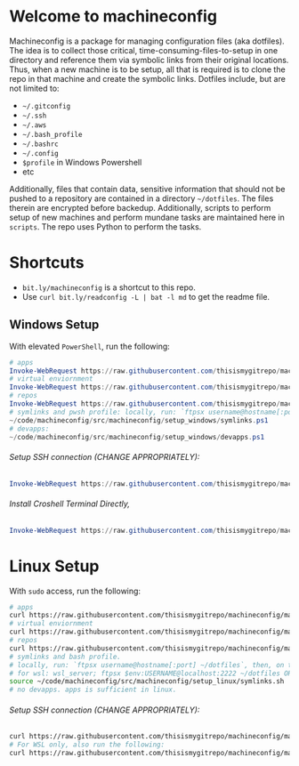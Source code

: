 
# Welcome to machineconfig
Machineconfig is a package for managing configuration files (aka dotfiles). The idea is to collect those critical, time-consuming-files-to-setup in one directory and reference them via symbolic links from their original locations. Thus, when a new machine is to be setup, all that is required is to clone the repo in that machine and create the symbolic links.
Dotfiles include, but are not limited to:
* `~/.gitconfig`
* `~/.ssh`
* `~/.aws`
* `~/.bash_profile`
* `~/.bashrc`
* `~/.config`
* `$profile` in Windows Powershell
* etc

Additionally, files that contain data, sensitive information that should not be pushed to a repository are contained in a directory `~/dotfiles`. The files therein are encrypted before backedup.
Additionally, scripts to perform setup of new machines and perform mundane tasks are maintained here in `scripts`. The repo uses Python to perform the tasks.

# Shortcuts
* `bit.ly/machineconfig` is a shortcut to this repo.
* Use `curl bit.ly/readconfig -L | bat -l md` to get the readme file.


## Windows Setup
With elevated `PowerShell`, run the following:
```powershell
# apps
Invoke-WebRequest https://raw.githubusercontent.com/thisismygitrepo/machineconfig/main/src/machineconfig/setup_windows/apps.ps1 | Invoke-Expression
# virtual enviornment
Invoke-WebRequest https://raw.githubusercontent.com/thisismygitrepo/machineconfig/main/src/machineconfig/setup_windows/ve.ps1 | Invoke-Expression
# repos
Invoke-WebRequest https://raw.githubusercontent.com/thisismygitrepo/machineconfig/main/src/machineconfig/setup_windows/repos.ps1 | Invoke-Expression
# symlinks and pwsh profile: locally, run: `ftpsx username@hostname[:port] ~/dotfiles`, then, on the remote:
~/code/machineconfig/src/machineconfig/setup_windows/symlinks.ps1
# devapps:
~/code/machineconfig/src/machineconfig/setup_windows/devapps.ps1
```

###### Setup SSH connection (CHANGE APPROPRIATELY):
```powershell
Invoke-WebRequest https://raw.githubusercontent.com/thisismygitrepo/machineconfig/main/src/machineconfig/setup_windows/openssh_all.ps1 | Invoke-Expression
```

###### Install Croshell Terminal Directly,
```powershell
Invoke-WebRequest https://raw.githubusercontent.com/thisismygitrepo/machineconfig/src/machineconfig/setup_windows/croshell.ps1 | Invoke-Expression
```

# Linux Setup
With `sudo` access, run the following:
```bash
# apps
curl https://raw.githubusercontent.com/thisismygitrepo/machineconfig/main/src/machineconfig/setup_linux/apps.sh | bash
# virtual enviornment
curl https://raw.githubusercontent.com/thisismygitrepo/machineconfig/main/src/machineconfig/setup_linux/ve.sh | bash
# repos
curl https://raw.githubusercontent.com/thisismygitrepo/machineconfig/main/src/machineconfig/setup_linux/repos.sh | bash
# symlinks and bash profile.
# locally, run: `ftpsx username@hostname[:port] ~/dotfiles`, then, on the remote:
# for wsl: wsl_server; ftpsx $env:USERNAME@localhost:2222 ~/dotfiles OR: ln -s /mnt/c/Users/$(whoami)/dotfiles ~/dotfiles
source ~/code/machineconfig/src/machineconfig/setup_linux/symlinks.sh
# no devapps. apps is sufficient in linux.
```

###### Setup SSH connection (CHANGE APPROPRIATELY):
```bash
curl https://raw.githubusercontent.com/thisismygitrepo/machineconfig/main/src/machineconfig/setup_linux/openssh_all.sh | bash
# For WSL only, also run the following:
curl https://raw.githubusercontent.com/thisismygitrepo/machineconfig/main/src/machineconfig/setup_linux/openssh_wsl.sh | bash
```

